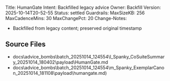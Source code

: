 Title: HumanGate
Intent: Backfilled legacy advice
Owner: Backfill
Version: 2025-10-14T20-52-55
Status: settled
Guardrails:
  MaxSizeKB: 256
  MaxCadenceMins: 30
  MaxChangePct: 20
Change-Notes:
  - Backfilled from legacy content; preserved original timestamp

## Source Files
- docs\advice_bombs\batch_20251014_124554\l_Spanky_CoSuiteSummary_20251014_180402\payload\HumanGate.md
- docs\advice_bombs\batch_20251014_124554\m_Spanky_ExemplarCanon_20251014_181108\payload\humangate.md)
